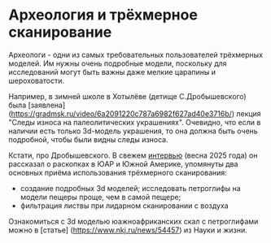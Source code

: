 # Археология и трёхмерное сканирование

Археологи - одни из самых требовательных пользователей трёхмерных моделей. Им нужны очень подробные модели, 
поскольку для исследований могут быть важны даже мелкие царапины и шероховатости. 

Например, в зимней школе в Хотылёве (детище C.Дробышевского) была 
[заявлена] (https://gradmsk.ru/video/6a2091220c787a6982f627ad40e3716b/)
лекция "Следы износа на палеолитических украшениях".
Очевидно, что если в наличии есть только 3d-модель украшения, то она должна быть очень подробной, 
чтобы были видны следы износа.

Кстати, про Дробышевского. В свежем [интервью](https://vkvideo.ru/video-229554008_456239090) 
(весна 2025 года) он рассказал о раскопках в ЮАР и Южной Америке, упомянуты два основных приёма использования 
трёхмерного сканирования:
* создание подробных 3d моделей; исследовать петроглифы на модели пещеры проще, чем в самой пещере; 
* фильтрация листвы при лидарном сканировании с воздуха

Ознакомиться с 3d моделью юажноафриканских скал с петроглифами можно в 
[статье] (https://www.nkj.ru/news/54457)
из Науки и жизни.

